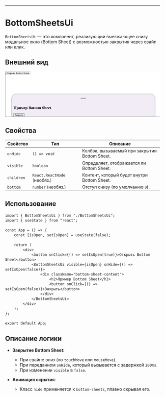 
---

# BottomSheetsUi

`BottomSheetsUi` — это компонент, реализующий выезжающее снизу модальное окно (Bottom Sheet) с возможностью закрытия через свайп или клик.

## Внешний вид

![BottomSheetsUi](img/BottomSheetsUi.png)

## Свойства

| Свойство  | Тип                    | Описание  |
|-----------|------------------------|------------------------------------------------------------------------------------------------------------|
| `onHide`  | `() => void`           | Колбэк, вызываемый при закрытии Bottom Sheet. |
| `visible` | `boolean`              | Определяет, отображается ли Bottom Sheet. |
| `children` | `React.ReactNode` (необяз.) | Контент, который будет внутри Bottom Sheet. |
| `bottom`  | `number` (необяз.)      | Отступ снизу (по умолчанию `0`). |

## Использование

```tsx
import { BottomSheetsUi } from "./BottomSheetsUi";
import { useState } from "react";

const App = () => {
    const [isOpen, setIsOpen] = useState(false);

    return (
        <div>
            <button onClick={() => setIsOpen(true)}>Открыть Bottom Sheet</button>
            <BottomSheetsUi visible={isOpen} onHide={() => setIsOpen(false)}>
                <div className="bottom-sheet-content">
                    <h2>Пример Bottom Sheet</h2>
                    <button onClick={() => setIsOpen(false)}>Закрыть</button>
                </div>
            </BottomSheetsUi>
        </div>
    );
};

export default App;
```

## Описание логики

- **Закрытие Bottom Sheet**:
  - При свайпе вниз (по `touchMove` или `mouseMove`).
  - При переданном `onHide`, который вызывается с задержкой `200ms`.
  - При изменении `visible` в `false`.

- **Анимация скрытия**:
  - Класс `hide` применяется к `bottom-sheets`, плавно скрывая его.

